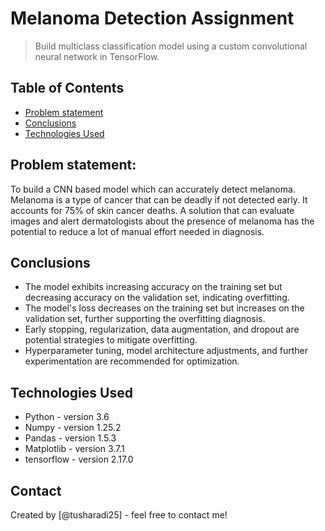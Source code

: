 # Melanoma Detection Assignment
> Build multiclass classification model using a custom convolutional neural network in TensorFlow.

## Table of Contents
* [Problem statement](#problem-statement)
* [Conclusions](#conclusions)
* [Technologies Used](#technologies-used)
<!-- You can include any other section that is pertinent to your problem -->

## Problem statement:
To build a CNN based model which can accurately detect melanoma. Melanoma is a type of cancer that can be deadly if not detected early. It accounts for 75% of skin cancer deaths. A solution that can evaluate images and alert dermatologists about the presence of melanoma has the potential to reduce a lot of manual effort needed in diagnosis.

<!-- You don't have to answer all the questions - just the ones relevant to your project. -->

## Conclusions
- The model exhibits increasing accuracy on the training set but decreasing accuracy on the validation set, indicating overfitting.
- The model's loss decreases on the training set but increases on the validation set, further supporting the overfitting diagnosis.
- Early stopping, regularization, data augmentation, and dropout are potential strategies to mitigate overfitting.
- Hyperparameter tuning, model architecture adjustments, and further experimentation are recommended for optimization.
<!-- You don't have to answer all the questions - just the ones relevant to your project. -->

## Technologies Used
- Python - version 3.6
- Numpy - version 1.25.2
- Pandas - version 1.5.3
- Matplotlib - version 3.7.1
- tensorflow - version 2.17.0
<!-- As the libraries versions keep on changing, it is recommended to mention the version of library used in this project -->



## Contact
Created by [@tusharadi25] - feel free to contact me!


<!-- Optional -->
<!-- ## License -->
<!-- This project is open source and available under the [... License](). -->

<!-- You don't have to include all sections - just the one's relevant to your project -->

